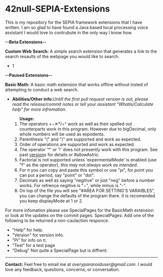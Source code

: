 # 42null-SEPIA-Extensions
This is my repository for the SEPIA framework extensions that I have written. I am so glad to have found a Java based local processing voice assistant I would love to contrubute in the only way I know how.

<p><b>--Beta Extensions--</b></p>
    <p2><b>Custom Web Search:</b> A simple search extension that generates a link to the search resaults of the webpage you would like to search.</p2>
       <ul>
           <li>1</li>
       </ul>


<p><b>--Paused Extensions--</b>

<p2><b>Basic Math:</b> A basic math extension that works offline without insted of attempting to conduct a web search.</p2>
<ul>
    <li><b>Abilities/Other info:</b><i>Untill the first pull request version is out, please read the release/commit notes or tell your assistant "Whatis/Calculate help" for more infromation.</i></li>
      <ol><b>Usage:</b>
        <li>The operators +−✕*/÷^ work as well as their spelled out counterparts work in this program. However due to bigDecimal, only whole numbers will be used as expodents.</li>
        <li>Parenthesis "(" and ")" are supported and work as expected.</li>
        <li>Order of operations are supported and work as expected.</li>
        <li>The operator '*' or '!' does not presently work with this program. See past 
<a href="https://github.com/42null/42null-SEPIA-Extensions/commit/e32e8180075e8335b8565f68b184c61a82f01af7" target="_blank">version</a>s for details or #allowAstric.</li>
        <li>Factorial is not supported unless 'expermentalMode' is enabled (use "f" as the operator),<i> this may not always work as intended</i>.</li>
        <li>For π you can copy and paste this symbol or use "pi", for point you can put a period, say "point" or "dot".</li>
        <li>Decimals as well as saying "negitive" or just "neg" before a number works. For refrence negitive is "−", while minus is "-".</li>
        <li>On top of the file you will see "#AREA FOR SETTING'S VARAIBLES", you can change the defaults of the program there. It is recomended you keep displayMode at 1 or 2.</li></p>
        </ol>
    </ul>
</ul>

For more infomation please use SpecialPages for the BasicMath extension or look at the updates on the commit pages.
SpecialPages: Add one of the following to be returned a non-caulaction responce.<br>
 - "Help" for help.
 - "Version" for version info.
 - "Pi" for info on π.
 - "Test" for a test page
 - "Debug" Not quite a SpecialPage but is diffrent.

<hr size="2">
<p><b>Contact:</b> Feel free to email me at <i>averyparanoiduser@gmail.com</i>. I would love any feedback, questions, concerns, or conversation.</p>
